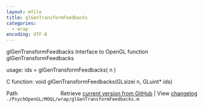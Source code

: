 ```yaml
---
layout: mfile
title: glGenTransformFeedbacks
categories:
  - wrap
encoding: UTF-8
---
```


glGenTransformFeedbacks  Interface to OpenGL function glGenTransformFeedbacks

usage:  ids = glGenTransformFeedbacks\( n \)

C function:  void glGenTransformFeedbacks\(GLsizei n, GLuint\* ids\)


<div class="code_header" style="text-align:right;">
  <span style="float:left;">Path&nbsp;&nbsp;</span> <span class="counter">Retrieve <a href=
  "https://raw.github.com/Psychtoolbox-3/Psychtoolbox-3/beta/./PsychOpenGL/MOGL/wrap/glGenTransformFeedbacks.m">current version from GitHub</a> | View <a href=
  "https://github.com/Psychtoolbox-3/Psychtoolbox-3/commits/beta/./PsychOpenGL/MOGL/wrap/glGenTransformFeedbacks.m">changelog</a></span>
</div>
<div class="code">
  <code>./PsychOpenGL/MOGL/wrap/glGenTransformFeedbacks.m</code>
</div>
